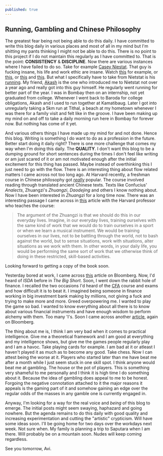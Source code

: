 ```yaml
---
published: true
---
```

## Running, Gambling and Chinese Philosophy

The greatest fear being not being able to do this daily. I have committed to write this blog daily in various places and most of all in my mind but I'm shitting my pants thinking I might not be able to do this. There is no point to this project if I do not maintain this regularly as I have committed to. That is the point: **CONSISTENCY** & **DISCIPLINE**. Now there are various instances where I have failed to do so. Take for example [Casey Niestat](https://www.youtube.com/user/caseyneistat). That guy is fucking insane, his life and work ethic are insane. Watch [this](https://www.youtube.com/watch?v=DRe9DBosLD4) for example, or [this](https://www.youtube.com/watch?v=ZexvTZ1sV8U&t=317s), or [this](https://www.youtube.com/watch?v=JSJ_h3eZagU) and [this](https://www.youtube.com/watch?v=OWWUdxYFu2E). But what I specifically have to take from Nietstat is his [running](https://www.youtube.com/watch?v=hjvH9urPM24&t=21s). My friend, [Akash](https://www.instagram.com/aloft_visuals/) is the one who introduced me to Nietstat not over a year ago and really got into this guy himself. He regularly went running for better part of the year. I was in Bombay then on an internship, not yet graduated from college. Whenever I went back to Baroda for college obligations, Akash and I used to run together at Kamatibaug. Later I got into unregularly taking a 5km run at Tithal, a beach at my hometown whenever I was there for a family visit and felt like in the groove. I have been making up my mind on and off to take a daily morning run here in Bombay for forever now. But nothing has come of it yet. 

And various others things I have made up my mind for and not done. Hence this blog. Writing is something I do want to do as a profession in the future. Better start doing it daily right? There is one more challenge that comes my way when I'm doing this daily. The **QUALITY**. I don't want this blog to be a dumping ground for short sentences during the times I don't feel like writing or am just scared of it or am not motivated enough after the initial excitement for this thing has passed. Maybe instead of overthinking this I just need to go with the flow. There is an interesting thing about flow related matters I came across not too long ago. At Harvard recently, a freshman course in Chinese philosophy got [_really_](https://www.theatlantic.com/education/archive/2013/10/why-are-hundreds-of-harvard-students-studying-ancient-chinese-philosophy/280356/) popular. The course involved reading through translated ancient Chinese texts. Texts like Confucius' _Analects_, Zhuangzi's _Zhuangzi_, _Daodejing_ and others I know nothing about. Now I have been interested in _Zhuangzi_ for a long time now. There was an interesting passage I came across in [this](https://fivebooks.com/best-books/michael-puett-chinese-philosophy/) article with the Harvard professor who teaches the course:

> The argument of the Zhuangzi is that we should do this in our everyday lives. Imagine, in our everyday lives, training ourselves with the same kind of work that we would do to train ourselves in a sport or when we learn a musical instrument. We would be training ourselves in our lives, not to be battling through the world, not to bash against the world, but to sense situations, work with situations, alter situations as we work with them. In other words, in your daily life, you would be performing the same sort of work that we otherwise think of doing in these restricted, skill-based activities.

Looking forward to getting a copy of the book soon.

Yesterday bored at work, I came across [this](https://www.bloomberg.com/news/features/2018-05-03/inside-the-world-s-most-elite-and-secret-traders-club) article on Bloomberg. Now, I'd heard of _ISDA_ before in _The Big Short_. Soon, I went down the rabbit hole of finance. I recalled the two occasions I'd heard of the [CFA](https://www.cfainstitute.org/programs/cfa) course and exams and how difficult it is to beat it. I imagined being someone in finance working in big investment bank making by millions, not giving a fuck and trying to make more and more. Greed overpowering me. I wanted to play the game so bad. I wanted to know everything about all there is to know about various financial instruments and have enough wisdom to perform alchemy with them. Too many 'I's. Soon I came across another [article](https://www.bloomberg.com/news/features/2018-05-03/the-gambler-who-cracked-the-horse-racing-code), again on Bloomberg.

The thing about me is, I think I am very bad when it comes to practical intelligence. Give me a theoretical framework and I am good at everything and my intelligence shows, but give me the games people regularly play and I am a havoc. Take playing cards for example. I am bad at it or atleast I haven't played it as much as to become any good. Take chess. Now I can attest being the worse at it. Players who started later than me have beat me after a month while I just seem stuck in one skill spot. I think anyone would beat me at gambling. The house or the pot of players. This is something very shameful to me personally and I think it is high time I do something about it. Because the idea of gambling does appeal to me to be honest. Forgoing the negative connotation attached to it the major reasons it appeals is the gaming part of it and somehow gaining an edge over the regular odds of the masses in any gamble one is currently engaged in. 

Anyway, I'm looking for a way for the real voice and _being_ of this blog to emerge. The initial posts might seem swaying, haphazard and going nowhere. But the agenda remains to do this daily with good quality and increasing experimentation and cutting the "artistic" crypticism. Will have some ideas soon. I'll be going home for two days over the workdays next week. Not sure when. My family is planning a trip to Saputara when I am there. Will probably be on a mountain soon. Nudes will keep coming regardless.

See you tomorrow,
Avi.

